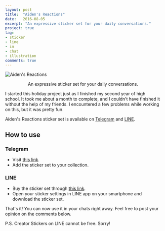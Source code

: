 ```yaml
---
layout: post
title:  "Aiden's Reactions"
date:   2016-08-05
excerpt: "An expressive sticker set for your daily conversations."
project: true
tag:
- sticker 
- line
- im
- chat
- illustration
comments: true
---
```


![Aiden's Reactions](https://sdl-stickershop.line.naver.jp/products/0/0/1/1306613/LINEStorePC/main.png)    
    
<center>An expressive sticker set for your daily conversations.</center>

I started this holiday project just as I finished my second year of high school. It took me about a month to complete, and I couldn't have finished it without the help of my friends. I encountered a few problems while working on this, but it was pretty fun.
 
Aiden's Reactions sticker set is available on [Telegram](https://telegram.me) and [LINE](https://line.me).

## How to use

### Telegram
* Visit [this link](https://telegram.me/addstickers/AidenR1).
* Add the sticker set to your collection.

### LINE
* Buy the sticker set through [this link](https://line.me/S/sticker/1306613).
* Open your sticker settings in LINE app on your smartphone and download the sticker set.
     
That's it! You can now use it in your chats right away.
Feel free to post your opinion on the comments below.

P.S. Creator Stickers on LINE cannot be free. Sorry!

